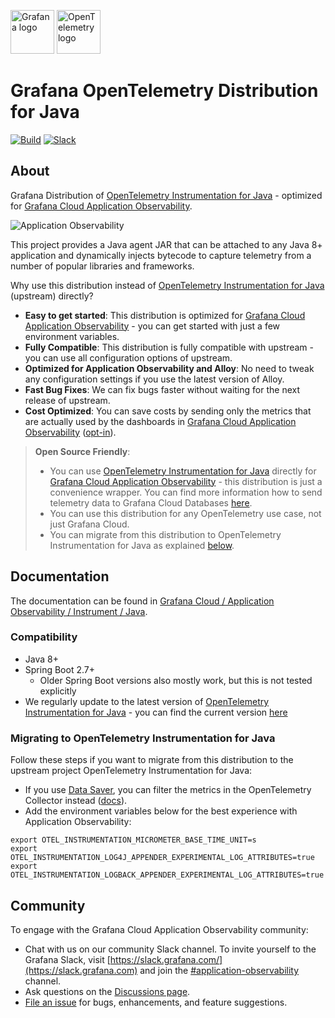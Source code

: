 <!-- markdownlint-disable -->
<p>
  <img src="https://upload.wikimedia.org/wikipedia/commons/3/3b/Grafana_icon.svg" alt="Grafana logo" height="70"/ >
  <img src="https://opentelemetry.io/img/logos/opentelemetry-logo-nav.png" alt="OpenTelemetry logo" width="70"/ >
</p>
<!-- markdownlint-enable -->

# Grafana OpenTelemetry Distribution for Java

[![Build](https://github.com/grafana/grafana-opentelemetry-java/actions/workflows/build.yml/badge.svg?branch=main)](https://github.com/grafana/grafana-opentelemetry-java/actions/workflows/build.yml)
[![Slack](https://img.shields.io/badge/join%20slack-%23app--o11y-brightgreen.svg?logo=slack)](https://grafana.slack.com/archives/C05E87XRK3J)

## About

Grafana Distribution of [OpenTelemetry Instrumentation for Java] -
optimized for [Grafana Cloud Application Observability].

![Application Observability](https://grafana.com/media/blog/otel-distro-java/application-observability-grafana-cloud-overview-go.png)

This project provides a Java agent JAR that can be attached to any Java 8+ application and dynamically
injects bytecode to capture telemetry from a number of popular libraries and frameworks.

Why use this distribution instead of [OpenTelemetry Instrumentation for Java] (upstream) directly?

- **Easy to get started**: This distribution is optimized for [Grafana Cloud Application Observability] -
  you can get started with just a few environment variables.
- **Fully Compatible**: This distribution is fully compatible with upstream -
  you can use all configuration options of upstream.
- **Optimized for Application Observability and Alloy**: No need to tweak any configuration settings
  if you use the latest version of Alloy.
- **Fast Bug Fixes**: We can fix bugs faster without waiting for the next release of
  upstream.
- **Cost Optimized**: You can save costs by sending only the metrics that are actually used by the dashboards in
  [Grafana Cloud Application Observability] ([opt-in](https://grafana.com/docs/grafana-cloud/monitor-applications/application-observability/setup/instrument/java/configuration/#data-saver)).
  
> **Open Source Friendly**:
>
> - You can use [OpenTelemetry Instrumentation for Java] directly for [Grafana Cloud Application Observability] -
>   this distribution is just a convenience wrapper.
>   You can find more information how to send telemetry data to Grafana Cloud Databases
>   [here](https://grafana.com/docs/opentelemetry/collector/send-otlp-to-grafana-cloud-databases/).
> - You can use this distribution for any OpenTelemetry use case, not just Grafana Cloud.
> - You can migrate from this distribution to OpenTelemetry Instrumentation for Java as explained
>   [below](#migrating-to-opentelemetry-instrumentation-for-java).

## Documentation

The documentation can be found in [Grafana Cloud / Application Observability / Instrument / Java](https://grafana.com/docs/grafana-cloud/monitor-applications/application-observability/setup/instrument/java).

### Compatibility

- Java 8+
- Spring Boot 2.7+
  - Older Spring Boot versions also mostly work, but this is not tested explicitly
- We regularly update to the latest version of [OpenTelemetry Instrumentation for Java] - you can find the current
  version [here](https://github.com/grafana/grafana-opentelemetry-java/blob/main/build.gradle#L6)

### Migrating to OpenTelemetry Instrumentation for Java

Follow these steps if you want to migrate from this distribution to the upstream project
OpenTelemetry Instrumentation for Java:

- If you use [Data Saver](https://grafana.com/docs/grafana-cloud/monitor-applications/application-observability/instrument/jvm/#data-saver),
  you can filter the metrics in the OpenTelemetry Collector instead
  ([docs](https://opentelemetry.io/docs/collector/transforming-telemetry/#basic-filtering)).
- Add the environment variables below for the best experience with Application Observability:

```shell
export OTEL_INSTRUMENTATION_MICROMETER_BASE_TIME_UNIT=s
export OTEL_INSTRUMENTATION_LOG4J_APPENDER_EXPERIMENTAL_LOG_ATTRIBUTES=true
export OTEL_INSTRUMENTATION_LOGBACK_APPENDER_EXPERIMENTAL_LOG_ATTRIBUTES=true 
```

## Community

To engage with the Grafana Cloud Application Observability community:

- Chat with us on our community Slack channel. To invite yourself to the
  Grafana Slack, visit [https://slack.grafana.com/](https://slack.grafana.com)
  and join the [#application-observability](https://grafana.slack.com/archives/C05E87XRK3J) channel.
- Ask questions on the [Discussions page](https://github.com/grafana/grafana-opentelemetry-java/discussions).
- [File an issue](https://github.com/grafana/grafana-opentelemetry-java/issues/new)
  for bugs, enhancements, and feature suggestions.

[OpenTelemetry Instrumentation for Java]: https://github.com/open-telemetry/opentelemetry-java-instrumentation
[Grafana Cloud Application Observability]: https://grafana.com/docs/grafana-cloud/monitor-applications/application-observability/
